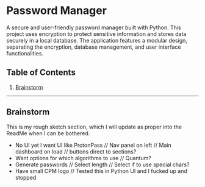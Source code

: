 # Password Manager

A secure and user-friendly password manager built with Python. This project uses encryption to protect sensitive information and stores data securely in a local database. The application features a modular design, separating the encryption, database management, and user interface functionalities.

## Table of Contents
1. [Brainstorm](#Brainstorm)

---

## Brainstorm
This is my rough sketch section, which I will update as proper into the ReadMe when I can be bothered.
- No UI yet I want UI like ProtonPass // Nav panel on left // Main dashboard on load // buttons direct to sections?
- Want options for which algorithms to use // Quantum?
- Generate passwords // Select length // Select if to use special chars?
- Have small CPM logo // Tested this in Python UI and I fucked up and stopped
